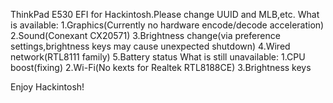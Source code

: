  ThinkPad E530 EFI for Hackintosh.Please change UUID and MLB,etc.
  What is available:
 1.Graphics(Currently no hardware encode/decode acceleration)
 2.Sound(Conexant CX20571)
 3.Brightness change(via preference settings,brightness keys may cause unexpected shutdown)
 4.Wired network(RTL8111 family)
 5.Battery status
  What is still unavailable:
 1.CPU boost(fixing)
 2.Wi-Fi(No kexts for Realtek RTL8188CE)
 3.Brightness keys

 Enjoy Hackintosh!
